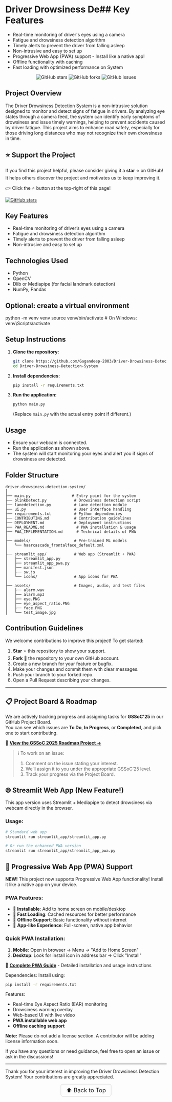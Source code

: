 # Driver Drowsiness De## Key Features
- Real-time monitoring of driver's eyes using a camera
- Fatigue and drowsiness detection algorithm
- Timely alerts to prevent the driver from falling asleep
- Non-intrusive and easy to set up
- Progressive Web App (PWA) support - Install like a native app!
- Offline functionality with caching
- Fast loading with optimized performance on System

<p align="center">
  <img src="https://img.shields.io/github/stars/Gagandeep-2003/Driver-Drowsiness-Detection-System?style=social" alt="GitHub stars" />
  <img src="https://img.shields.io/github/forks/Gagandeep-2003/Driver-Drowsiness-Detection-System?style=social" alt="GitHub forks" />
  <img src="https://img.shields.io/github/issues/Gagandeep-2003/Driver-Drowsiness-Detection-System" alt="GitHub issues" />
</p>


## Project Overview
The Driver Drowsiness Detection System is a non-intrusive solution designed to monitor and detect signs of fatigue in drivers. By analyzing eye states through a camera feed, the system can identify early symptoms of drowsiness and issue timely warnings, helping to prevent accidents caused by driver fatigue. This project aims to enhance road safety, especially for those driving long distances who may not recognize their own drowsiness in time.

## ⭐ Support the Project

If you find this project helpful, please consider giving it a **star** ⭐ on GitHub!  
It helps others discover the project and motivates us to keep improving it.

👉 Click the ⭐ button at the top-right of this page!

[![GitHub stars](https://img.shields.io/github/stars/Gagandeep-2003/Driver-Drowsiness-Detection-System.svg?style=social)](https://github.com/Gagandeep-2003/Driver-Drowsiness-Detection-System/stargazers)


## Key Features
- Real-time monitoring of driver’s eyes using a camera
- Fatigue and drowsiness detection algorithm
- Timely alerts to prevent the driver from falling asleep
- Non-intrusive and easy to set up

## Technologies Used
- Python
- OpenCV
- Dlib or Mediapipe (for facial landmark detection)
- NumPy, Pandas

  
 ## Optional: create a virtual environment
python -m venv venv
source venv/bin/activate  # On Windows: venv\Scripts\activate


## Setup Instructions
1. **Clone the repository:**
   ```bash
   git clone https://github.com/Gagandeep-2003/Driver-Drowsiness-Detection-System.git
   cd Driver-Drowsiness-Detection-System
   ```
2. **Install dependencies:**
   ```bash
   pip install -r requirements.txt
   ```
3. **Run the application:**
   ```bash
   python main.py
   ```
   (Replace `main.py` with the actual entry point if different.)

## Usage
- Ensure your webcam is connected.
- Run the application as shown above.
- The system will start monitoring your eyes and alert you if signs of drowsiness are detected.

## Folder Structure
```
driver-drowsiness-detection-system/
│
├── main.py                  # Entry point for the system
├── blinkDetect.py            # Drowsiness detection script
├── lanedetection.py          # Lane detection module
├── ui.py                     # User interface handling
├── requirements.txt          # Python dependencies
├── CONTRIBUTING.md           # Contribution guidelines
├── DEPLOYMENT.md             # Deployment instructions
├── PWA_README.md              # PWA installation & usage
├── PWA_IMPLEMENTATION.md      # Technical details of PWA
│
├── models/                   # Pre-trained ML models
│   └── haarcascade_frontalface_default.xml
│
├── streamlit_app/            # Web app (Streamlit + PWA)
│   ├── streamlit_app.py
│   ├── streamlit_app_pwa.py
│   ├── manifest.json
│   ├── sw.js
│   └── icons/                # App icons for PWA
│
├── assets/                   # Images, audio, and test files
│   ├── alarm.wav
│   ├── alarm.mp3
│   ├── eye.PNG
│   ├── eye_aspect_ratio.PNG
│   ├── face.PNG
│   └── test_image.jpg

```

## Contribution Guidelines
We welcome contributions to improve this project! To get started:
1. **Star** ⭐ this repository to show your support.
2. **Fork** 🍴 the repository to your own GitHub account.
3. Create a new branch for your feature or bugfix.
4. Make your changes and commit them with clear messages.
5. Push your branch to your forked repo.
6. Open a Pull Request describing your changes.

---

## 📋 Project Board & Roadmap

We are actively tracking progress and assigning tasks for **GSSoC'25** in our GitHub Project Board.  
You can see which issues are **To Do**, **In Progress**, or **Completed**, and pick one to start contributing.

🚀 **[View the GSSoC 2025 Roadmap Project →](https://github.com/users/Gagandeep-2003/projects/1)**

> ℹ️ To work on an issue:
> 1. Comment on the issue stating your interest.
> 2. We’ll assign it to you under the appropriate GSSoC’25 level.
> 3. Track your progress via the Project Board.

## 🌐 Streamlit Web App (New Feature!)

This app version uses Streamlit + Mediapipe to detect drowsiness via webcam directly in the browser.

### Usage:
```bash
# Standard web app
streamlit run streamlit_app/streamlit_app.py

# Or run the enhanced PWA version
streamlit run streamlit_app/streamlit_app_pwa.py
```

## 📱 Progressive Web App (PWA) Support

**NEW!** This project now supports Progressive Web App functionality! Install it like a native app on your device.

### PWA Features:
- 📱 **Installable**: Add to home screen on mobile/desktop
- 🚀 **Fast Loading**: Cached resources for better performance  
- 🔄 **Offline Support**: Basic functionality without internet
- 📲 **App-like Experience**: Full-screen, native app behavior

### Quick PWA Installation:
1. **Mobile**: Open in browser → Menu → "Add to Home Screen"
2. **Desktop**: Look for install icon in address bar → Click "Install"

📖 **[Complete PWA Guide](PWA_README.md)** - Detailed installation and usage instructions

Dependencies:
Install using:
```bash
pip install -r requirements.txt
```

Features:
- Real-time Eye Aspect Ratio (EAR) monitoring
- Drowsiness warning overlay
- Web-based UI with live video
- **PWA installable web app**
- **Offline caching support**

**Note:** Please do not add a license section. A contributor will be adding license information soon.

If you have any questions or need guidance, feel free to open an issue or ask in the discussions!

---

Thank you for your interest in improving the Driver Drowsiness Detection System! Your contributions are greatly appreciated.

<p align="center">
  <a href="#top" style="font-size: 18px; padding: 8px 16px; display: inline-block; border: 1px solid #ccc; border-radius: 6px; text-decoration: none;">
    ⬆️ Back to Top
  </a>
</p>
